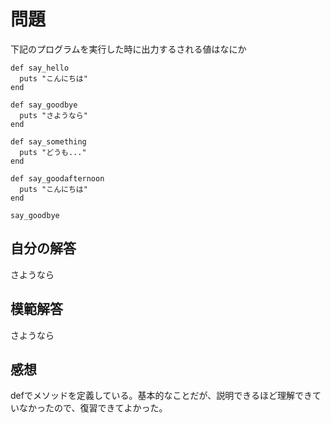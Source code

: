 # 問題  
下記のプログラムを実行した時に出力するされる値はなにか
```
def say_hello
  puts "こんにちは"
end

def say_goodbye
  puts "さようなら"
end

def say_something
  puts "どうも..."
end

def say_goodafternoon
  puts "こんにちは"
end

say_goodbye
```
## 自分の解答  
さようなら  
## 模範解答  
さようなら  
## 感想  
defでメソッドを定義している。基本的なことだが、説明できるほど理解できていなかったので、復習できてよかった。

